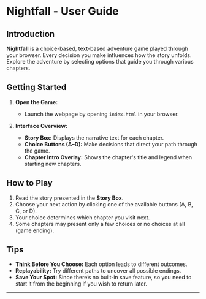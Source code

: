 
# Nightfall - User Guide

## Introduction

**Nightfall** is a choice-based, text-based adventure game played through your browser. Every decision you make influences how the story unfolds. Explore the adventure by selecting options that guide you through various chapters.

## Getting Started

1. **Open the Game:**
   - Launch the webpage by opening `index.html` in your browser.

2. **Interface Overview:**
   - **Story Box:** Displays the narrative text for each chapter.
   - **Choice Buttons (A–D):** Make decisions that direct your path through the game.
   - **Chapter Intro Overlay:** Shows the chapter's title and legend when starting new chapters.

## How to Play

1. Read the story presented in the **Story Box**.
2. Choose your next action by clicking one of the available buttons (A, B, C, or D).
3. Your choice determines which chapter you visit next.
4. Some chapters may present only a few choices or no choices at all (game ending).

## Tips

- **Think Before You Choose:** Each option leads to different outcomes.
- **Replayability:** Try different paths to uncover all possible endings.
- **Save Your Spot:** Since there’s no built-in save feature, so you need to start it from the beginning if you wish to return later.

---

